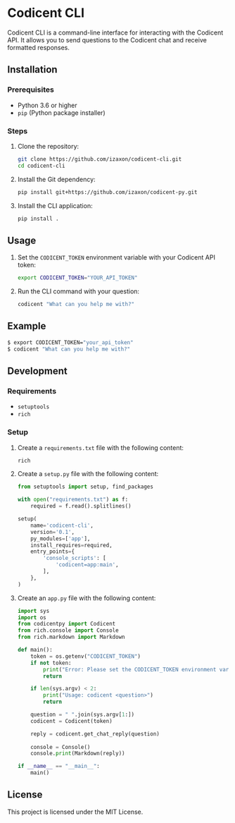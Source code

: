 # Codicent CLI

Codicent CLI is a command-line interface for interacting with the Codicent API. It allows you to send questions to the Codicent chat and receive formatted responses.

## Installation

### Prerequisites

- Python 3.6 or higher
- `pip` (Python package installer)

### Steps

1. Clone the repository:
   ```sh
   git clone https://github.com/izaxon/codicent-cli.git
   cd codicent-cli
   ```

2. Install the Git dependency:
   ```sh
   pip install git+https://github.com/izaxon/codicent-py.git
   ```

3. Install the CLI application:
   ```sh
   pip install .
   ```

## Usage

1. Set the `CODICENT_TOKEN` environment variable with your Codicent API token:
   ```sh
   export CODICENT_TOKEN="YOUR_API_TOKEN"
   ```

2. Run the CLI command with your question:
   ```sh
   codicent "What can you help me with?"
   ```

## Example

```sh
$ export CODICENT_TOKEN="your_api_token"
$ codicent "What can you help me with?"
```

## Development

### Requirements

- `setuptools`
- `rich`

### Setup

1. Create a `requirements.txt` file with the following content:
   ```txt
   rich
   ```

2. Create a `setup.py` file with the following content:
   ```python
   from setuptools import setup, find_packages

   with open("requirements.txt") as f:
       required = f.read().splitlines()

   setup(
       name='codicent-cli',
       version='0.1',
       py_modules=['app'],
       install_requires=required,
       entry_points={
           'console_scripts': [
               'codicent=app:main',
           ],
       },
   )
   ```

3. Create an `app.py` file with the following content:
   ```python
   import sys
   import os
   from codicentpy import Codicent
   from rich.console import Console
   from rich.markdown import Markdown

   def main():
       token = os.getenv("CODICENT_TOKEN")
       if not token:
           print("Error: Please set the CODICENT_TOKEN environment variable.")
           return

       if len(sys.argv) < 2:
           print("Usage: codicent <question>")
           return

       question = " ".join(sys.argv[1:])
       codicent = Codicent(token)

       reply = codicent.get_chat_reply(question)
       
       console = Console()
       console.print(Markdown(reply))

   if __name__ == "__main__":
       main()
   ```

## License

This project is licensed under the MIT License.
